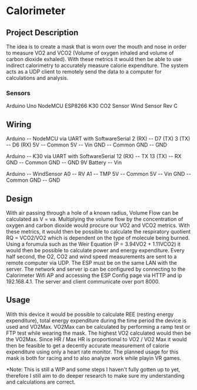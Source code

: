 # Calorimeter
## Project Description
The idea is to create a mask that is worn over the mouth and nose in order to measure VO2 and VCO2 (Volume of oxygen inhaled and volume of carbon dioxide exhaled).
With these metrics it would then be able to use indirect calorimetry to accurately measure calorie expenditure.
The system acts as a UDP client to remotely send the data to a computer for calculations and analysis.
### Sensors
Arduino Uno
NodeMCU ESP8266
K30 CO2 Sensor
Wind Sensor Rev C

## Wiring
Arduino -- NodeMCU via UART with SoftwareSerial
2 (RX) -- D7 (TX)
3 (TX) -- D6 (RX)
5V -- Common 5V -- Vin
GND -- Common GND -- GND

Arduino -- K30 via UART with SoftwareSerial
12 (RX) -- TX
13 (TX) -- RX
GND -- Common GND -- GND
9V Battery -- Vin

Arduino -- WindSensor 
A0 -- RV
A1 -- TMP
5V -- Common 5V -- Vin
GND -- Common GND -- GND

## Design
With air passing through a hole of a known radius, Volume Flow can be calculated as V = va.
Multiplying the volume flow by the concentration of oxygen and carbon dioxide would procure our VO2 and VCO2 metrics.
With these metrics, it would then be possible to calculate the respiratory quotient RQ = VCO2/VO2 which is dependent on the type of molecule being burned.
Using a forumula such as the Weir Equation (P = 3.94VO2 + 1.11VCO2) it would then be possible to calculate power and energy expenditure.
Every half second, the O2, CO2 and wind speed measurements are sent to a remote computer via UDP.
The ESP must be on the same LAN with the server. The network and server ip can be configured by connecting to the Calorimeter Wifi AP and
accessing the ESP Config page via HTTP and ip 192.168.4.1. The server and client communicate over port 8000.

## Usage
With this device it would be possible to calculate REE (resting energy expenditure), total energy expenditure during the time period the
device is used and VO2Max. VO2Max can be calculated by performing a ramp test or FTP test while wearing the mask. The highest VO2 calculated
would then be the VO2Max. Since HR / Max HR is proportional to VO2 / VO2 Max it would then be feasible to get a decently accurate measurement
of calorie expenditure using only a heart rate monitor.
The planned usage for this mask is both for racing and to also analyze work while playin VR games.

*Note: This is still a WIP and some steps I haven't fully gotten up to yet, therefore I still aim to do deeper research to make sure my
understanding and calculations are correct.

